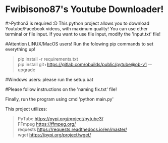 # Fwibisono87's Youtube Downloader!
#>Python3 is required :D
This python project allows you to download Youtube/Facebook videos, with maximum quality!
You can use ether terminal or file input. If you want to use file input, modify the 'input.txt' file!

#Attention LINUX/MacOS users!
Run the folowing pip commands to set everything up!
>pip install -r requirements.txt  
>pip install git+https://gitlab.com/obuilds/public/pytube@ob-v1 --upgrade

#Windows users: 
please run the setup.bat

#Please follow instructions on the 'naming fix.txt' file!

Finally, run the program using cmd 'python main.py'

This project utilizes:
>PyTube    https://pypi.org/project/pytube3/   
>FFmpeg    https://ffmpeg.org/   
>requests  https://requests.readthedocs.io/en/master/   
>wget      https://pypi.org/project/wget/   
